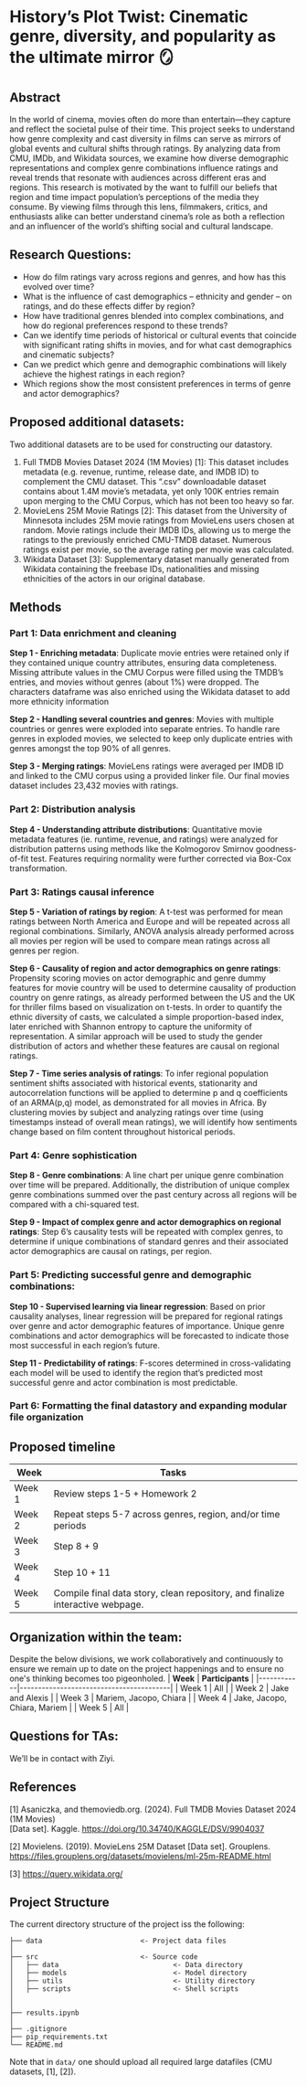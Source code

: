 # History’s Plot Twist: Cinematic genre, diversity, and popularity as the ultimate mirror 🪞

## Abstract  
In the world of cinema, movies often do more than entertain—they capture and reflect the 
societal pulse of their time. This project seeks to understand how genre complexity and cast 
diversity in films can serve as mirrors of global events and cultural shifts through ratings. By 
analyzing data from CMU, IMDb, and Wikidata sources, we examine how diverse 
demographic representations and complex genre combinations influence ratings and reveal 
trends that resonate with audiences across different eras and regions. This research is 
motivated by the want to fulfill our beliefs that region and time impact population’s 
perceptions of the media they consume. By viewing films through this lens, filmmakers, 
critics, and enthusiasts alike can better understand cinema’s role as both a reflection and an 
influencer of the world’s shifting social and cultural landscape.

## Research Questions:  
- How do film ratings vary across regions and genres, and how has this evolved over 
time? 
- What is the influence of cast demographics – ethnicity and gender – on ratings, and do 
these effects differ by region? 
- How have traditional genres blended into complex combinations, and how do regional 
preferences respond to these trends? 
- Can we identify time periods of historical or cultural events that coincide with 
significant rating shifts in movies, and for what cast demographics and cinematic 
subjects? 
- Can we predict which genre and demographic combinations will likely achieve the 
highest ratings in each region?  
- Which regions show the most consistent preferences in terms of genre and actor 
demographics? 

## Proposed additional datasets: 
Two additional datasets are to be used for constructing our datastory.  
1. Full TMDB Movies Dataset 2024 (1M Movies) [1]: This dataset includes metadata 
(e.g. revenue, runtime, release date, and IMDB ID) to complement the CMU dataset. 
This “.csv” downloadable dataset contains about 1.4M movie’s metadata, yet only 
100K entries remain upon merging to the CMU Corpus, which has not been too heavy 
so far. 
2. MovieLens 25M Movie Ratings [2]: This dataset from the University of Minnesota 
includes 25M movie ratings from MovieLens users chosen at random. Movie ratings 
include their IMDB IDs, allowing us to merge the ratings to the previously enriched 
CMU-TMDB dataset. Numerous ratings exist per movie, so the average rating per 
movie was calculated. 
3. Wikidata Dataset [3]: Supplementary dataset manually generated from Wikidata 
containing the freebase IDs, nationalities and missing ethnicities of the actors in our 
original database.

## Methods 
### Part 1: Data enrichment and cleaning 
**Step 1 - Enriching metadata**: Duplicate movie entries were retained only if they contained unique 
country attributes, ensuring data completeness. Missing attribute values in the CMU Corpus were filled 
using the TMDB’s entries, and movies without genres (about 1%) were dropped. The characters 
dataframe was also enriched using the Wikidata dataset to add more ethnicity information

**Step 2 - Handling several countries and genres**: Movies with multiple countries or genres were 
exploded into separate entries. To handle rare genres in exploded movies, we selected to keep only 
duplicate entries with genres amongst the top 90% of all genres.  

**Step 3 - Merging ratings**: MovieLens ratings were averaged per IMDB ID and linked to the CMU 
corpus using a provided linker file. Our final movies dataset includes 23,432 movies with ratings. 

### Part 2: Distribution analysis 
**Step 4 - Understanding attribute distributions**: Quantitative movie metadata features (ie. runtime, 
revenue, and ratings) were analyzed for distribution patterns using methods like the Kolmogorov
Smirnov goodness-of-fit test. Features requiring normality were further corrected via Box-Cox 
transformation. 

### Part 3: Ratings causal inference 
**Step 5 - Variation of ratings by region**: A t-test was performed for mean ratings between North 
America and Europe and will be repeated across all regional combinations. Similarly, ANOVA analysis 
already performed across all movies per region will be used to compare mean ratings across all genres 
per region.  

**Step 6 - Causality of region and actor demographics on genre ratings**: Propensity scoring movies 
on actor demographic and genre dummy features for movie country will be used to determine causality 
of production country on genre ratings, as already performed between the US and the UK for thriller 
films based on visualization on t-tests. In order to quantify the ethnic diversity of casts, we calculated a 
simple proportion-based index, later enriched with Shannon entropy to capture the uniformity of 
representation. A similar approach will be used to study the gender distribution of actors and whether 
these features are causal on regional ratings. 

**Step 7 - Time series analysis of ratings**: To infer regional population sentiment shifts associated 
with historical events, stationarity and autocorrelation functions will be applied to determine p and q 
coefficients of an ARMA(p,q) model, as demonstrated for all movies in Africa. By clustering movies 
by subject and analyzing ratings over time (using timestamps instead of overall mean ratings), we will 
identify how sentiments change based on film content throughout historical periods. 

### Part 4: Genre sophistication 
**Step 8 - Genre combinations**: A line chart per unique genre combination over time will be 
prepared. Additionally, the distribution of unique complex genre combinations summed over 
the past century across all regions will be compared with a chi-squared test. 

**Step 9 - Impact of complex genre and actor demographics on regional ratings**: Step 6’s 
causality tests will be repeated with complex genres, to determine if unique combinations of 
standard genres and their associated actor demographics are causal on ratings, per region.  

### Part 5: Predicting successful genre and demographic combinations: 
**Step 10 - Supervised learning via linear regression**: Based on prior causality analyses, linear 
regression will be prepared for regional ratings over genre and actor demographic features of 
importance. Unique genre combinations and actor demographics will be forecasted to indicate 
those most successful in each region’s future. 

**Step 11 - Predictability of ratings**: F-scores determined in cross-validating each model will 
be used to identify the region that’s predicted most successful genre and actor combination is 
most predictable. 

### Part 6: Formatting the final datastory and expanding modular file organization 

## Proposed timeline 
| **Week** | **Tasks**                                                                         |
|----------|-----------------------------------------------------------------------------------|
| Week 1   | Review steps 1-5 + Homework 2                                                    |
| Week 2   | Repeat steps 5-7 across genres, region, and/or time periods                      |
| Week 3   | Step 8 + 9                                                                       |
| Week 4   | Step 10 + 11                                                                     |
| Week 5   | Compile final data story, clean repository, and finalize interactive webpage.    |


## Organization within the team:  
Despite the below divisions, we work collaboratively and continuously to ensure we remain up 
to date on the project happenings and to ensure no one's thinking becomes too pigeonholed. 
| **Week**   | **Participants**                        |
|------------|-----------------------------------------|
| Week 1     | All                                     |
| Week 2     | Jake and Alexis                         |
| Week 3     | Mariem, Jacopo, Chiara                  |
| Week 4     | Jake, Jacopo, Chiara, Mariem            |
| Week 5     | All                                     |

## Questions for TAs:  
We’ll be in contact with Ziyi. 

## References 
[1] Asaniczka, and themoviedb.org. (2024). Full TMDB Movies Dataset 2024 (1M Movies)  
[Data set]. Kaggle. https://doi.org/10.34740/KAGGLE/DSV/9904037 

[2] Movielens. (2019). MovieLens 25M Dataset [Data set]. Grouplens.  
https://files.grouplens.org/datasets/movielens/ml-25m-README.html  

[3] https://query.wikidata.org/ 

## Project Structure
The current directory structure of the project iss the following:

```
├── data                        <- Project data files
│
├── src                         <- Source code
│   ├── data                            <- Data directory
│   ├── models                          <- Model directory
│   ├── utils                           <- Utility directory
│   ├── scripts                         <- Shell scripts
│    
│
├── results.ipynb               
│
├── .gitignore                  
├── pip_requirements.txt        
└── README.md
```

Note that in `data/` one should upload all required large datafiles (CMU datasets, [1], [2]).
